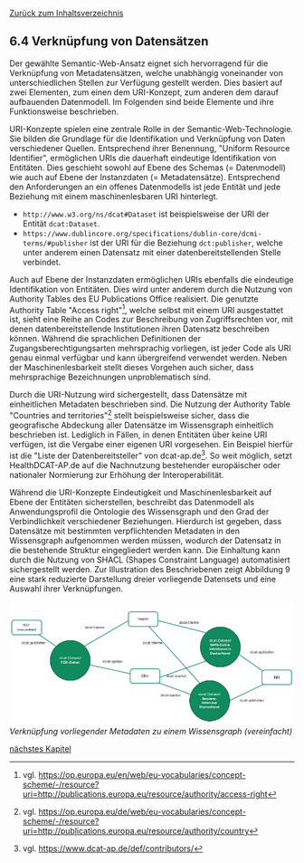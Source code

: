 [Zurück zum Inhaltsverzeichnis](https://healthdcat-ap-de.github.io/healthdcat-ap.de/report_stage_2.html)

## 6.4 Verknüpfung von Datensätzen

Der gewählte Semantic-Web-Ansatz eignet sich hervorragend für die Verknüpfung von Metadatensätzen, welche unabhängig voneinander von unterschiedlichen Stellen zur Verfügung gestellt werden. Dies basiert auf zwei Elementen, zum einen dem URI-Konzept, zum anderen dem darauf aufbauenden Datenmodell. Im Folgenden sind beide Elemente und ihre Funktionsweise beschrieben.

URI-Konzepte spielen eine zentrale Rolle in der Semantic-Web-Technologie. Sie bilden die Grundlage für die Identifikation und Verknüpfung von Daten verschiedener Quellen. Entsprechend ihrer Benennung, "Uniform Resource Identifier", ermöglichen URIs die dauerhaft eindeutige Identifikation von Entitäten. Dies geschieht sowohl auf Ebene des Schemas (= Datenmodell) wie auch auf Ebene der Instanzdaten (= Metadatensätze). Entsprechend den Anforderungen an ein offenes Datenmodells ist jede Entität und jede Beziehung mit einem maschinenlesbaren URI hinterlegt.

* `http://www.w3.org/ns/dcat#Dataset` ist beispielsweise der URI der Entität `dcat:Dataset`.
* `https://www.dublincore.org/specifications/dublin-core/dcmi-terms/#publisher` ist der URI für die Beziehung `dct:publisher`, welche unter anderem einen Datensatz mit einer datenbereitstellenden Stelle verbindet.

Auch auf Ebene der Instanzdaten ermöglichen URIs ebenfalls die eindeutige Identifikation von Entitäten. Dies wird unter anderem durch die Nutzung von Authority Tables des EU Publications Office realisiert. Die genutzte Authority Table "Access right"[^101], welche selbst mit einem URI ausgestattet ist, sieht eine Reihe an Codes zur Beschreibung von Zugriffsrechten vor, mit denen datenbereitstellende Institutionen ihren Datensatz beschreiben können. Während die sprachlichen Definitionen der Zugangsberechtigungsarten mehrsprachig vorliegen, ist jeder Code als URI genau einmal verfügbar und kann übergreifend verwendet werden. Neben der Maschinenlesbarkeit stellt dieses Vorgehen auch sicher, dass mehrsprachige Bezeichnungen unproblematisch sind.

Durch die URI-Nutzung wird sichergestellt, dass Datensätze mit einheitlichen Metadaten beschrieben sind. Die Nutzung der Authority Table "Countries and territories"[^102] stellt beispielsweise sicher, dass die geografische Abdeckung aller Datensätze im Wissensgraph einheitlich beschrieben ist.
Lediglich in Fällen, in denen Entitäten über keine URI verfügen, ist die Vergabe einer eigenen URI vorgesehen. Ein Beispiel hierfür ist die "Liste der Datenbereitsteller" von dcat-ap.de[^103]. So weit möglich, setzt HealthDCAT-AP.de auf die Nachnutzung bestehender europäischer oder nationaler Normierung zur Erhöhung der Interoperabilität.

Während die URI-Konzepte Eindeutigkeit und Maschinenlesbarkeit auf Ebene der Entitäten sicherstellen, beschreibt das Datenmodell als Anwendungsprofil die Ontologie des Wissensgraph und den Grad der Verbindlichkeit verschiedener Beziehungen. Hierdurch ist gegeben, dass Datensätze mit bestimmten verpflichtenden Metadaten in den Wissensgraph aufgenommen werden müssen, wodurch der Datensatz in die bestehende Struktur eingegliedert werden kann. Die Einhaltung kann durch die Nutzung von SHACL (Shapes Constraint Language) automatisiert sichergestellt werden. Zur Illustration des Beschriebenen zeigt Abbildung 9 eine stark reduzierte Darstellung dreier vorliegende Datensets und eine Auswahl ihrer Verknüpfungen.

![Verknüpfung_vorliegender_Metadaten_zu_einem_Wissensgraph_(vereinfacht)](https://github.com/HealthDCAT-AP-de/healthdcat-ap.de/blob/main/images/17_dataset.png?raw=true)
*Verknüpfung vorliegender Metadaten zu einem Wissensgraph (vereinfacht)*

[nächstes Kapitel](https://healthdcat-ap-de.github.io/healthdcat-ap.de/report_stage_2/6_Initialversion_Wissensgraph/6.5_Weiterentwicklung_des_Wissensgraph_in_Stufe_3.html)

[^101]: vgl. https://op.europa.eu/en/web/eu-vocabularies/concept-scheme/-/resource?uri=http://publications.europa.eu/resource/authority/access-right
[^102]: vgl. https://op.europa.eu/de/web/eu-vocabularies/concept-scheme/-/resource?uri=http://publications.europa.eu/resource/authority/country
[^103]: vgl. https://www.dcat-ap.de/def/contributors/

